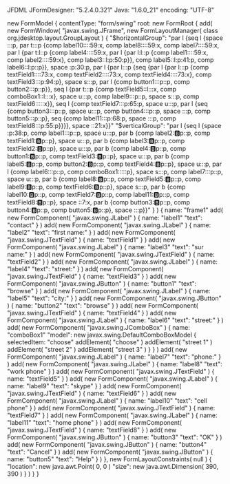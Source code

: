 JFDML JFormDesigner: "5.2.4.0.321" Java: "1.6.0_21" encoding: "UTF-8"

new FormModel {
	contentType: "form/swing"
	root: new FormRoot {
		add( new FormWindow( "javax.swing.JFrame", new FormLayoutManager( class org.jdesktop.layout.GroupLayout ) {
			"$horizontalGroup": "par l {seq l {space :::p, par t:::p {comp label10::::59:x, comp label8::::59:x, comp label7::::59:x, par l {par t:l::p {comp label4::::59:x, par l {par l:l::p {comp label1::::59:x, comp label2::::59:x}, comp label3::l:p:50:p}}, comp label5::l:p:41:p, comp label6::l:p::p}}, space :p:30:p, par l {par l:::p {seq {par l {par l:::p {comp textField1::::73:x, comp textField2::::73:x, comp textField4::::73:x}, comp textField3:::p:94:p}, space s:::p, par l {comp button1:::p::p, comp button2:::p::p}}, seq l {par t:::p {comp textField5::l:::x, comp comboBox1::l:::x}, space u:::p, comp label9:::p::p, space s:::p, comp textField6:::::x}}, seq l {comp textField7:::p:65:p, space u:::p, par l {seq {comp button3:::p::p, space u:::p, comp button4:::p::p, space :::p, comp button5:::p::p}, seq {comp label11:::p:68:p, space :::p, comp textField8:::p:55:p}}}}, space ::21:x}}"
			"$verticalGroup": "par l {seq l {space :p:38:p, comp label1:::p::p, space u:::p, par b {comp label2::b:p::p, comp textField1::b:p::p}, space u:::p, par b {comp label3::b:p::p, comp textField2::b:p::p}, space u:::p, par b {comp label4::b:p::p, comp button1::b:p::p, comp textField3::b:p::p}, space u:::p, par b {comp label5::b:p::p, comp button2::b:p::p, comp textField4::b:p::p}, space u:::p, par l {comp label6:::p::p, comp comboBox1:::::p}, space s:::p, comp label7:::p::p, space u:::p, par b {comp label8::b:p::p, comp textField5::b:p::p, comp label9::b:p::p, comp textField6::b:p::p}, space s:::p, par b {comp label10::b:p::p, comp textField7::b:p::p, comp label11::b:p::p, comp textField8::b:p::p}, space ::7:x, par b {comp button3::b:p::p, comp button4::b:p::p, comp button5::b:p::p}, space :::p}}"
		} ) {
			name: "frame1"
			add( new FormComponent( "javax.swing.JLabel" ) {
				name: "label1"
				"text": "contact"
			} )
			add( new FormComponent( "javax.swing.JLabel" ) {
				name: "label2"
				"text": "first name:"
			} )
			add( new FormComponent( "javax.swing.JTextField" ) {
				name: "textField1"
			} )
			add( new FormComponent( "javax.swing.JLabel" ) {
				name: "label3"
				"text": "sur name:"
			} )
			add( new FormComponent( "javax.swing.JTextField" ) {
				name: "textField2"
			} )
			add( new FormComponent( "javax.swing.JLabel" ) {
				name: "label4"
				"text": "street:"
			} )
			add( new FormComponent( "javax.swing.JTextField" ) {
				name: "textField3"
			} )
			add( new FormComponent( "javax.swing.JButton" ) {
				name: "button1"
				"text": "browse"
			} )
			add( new FormComponent( "javax.swing.JLabel" ) {
				name: "label5"
				"text": "city:"
			} )
			add( new FormComponent( "javax.swing.JButton" ) {
				name: "button2"
				"text": "browse"
			} )
			add( new FormComponent( "javax.swing.JTextField" ) {
				name: "textField4"
			} )
			add( new FormComponent( "javax.swing.JLabel" ) {
				name: "label6"
				"text": "street:"
			} )
			add( new FormComponent( "javax.swing.JComboBox" ) {
				name: "comboBox1"
				"model": new javax.swing.DefaultComboBoxModel {
					selectedItem: "choose"
					addElement( "choose" )
					addElement( "street 1" )
					addElement( "street 2" )
					addElement( "street 3" )
				}
			} )
			add( new FormComponent( "javax.swing.JLabel" ) {
				name: "label7"
				"text": "phone:"
			} )
			add( new FormComponent( "javax.swing.JLabel" ) {
				name: "label8"
				"text": "work phone"
			} )
			add( new FormComponent( "javax.swing.JTextField" ) {
				name: "textField5"
			} )
			add( new FormComponent( "javax.swing.JLabel" ) {
				name: "label9"
				"text": "skype"
			} )
			add( new FormComponent( "javax.swing.JTextField" ) {
				name: "textField6"
			} )
			add( new FormComponent( "javax.swing.JLabel" ) {
				name: "label10"
				"text": "cell phone"
			} )
			add( new FormComponent( "javax.swing.JTextField" ) {
				name: "textField7"
			} )
			add( new FormComponent( "javax.swing.JLabel" ) {
				name: "label11"
				"text": "home phone"
			} )
			add( new FormComponent( "javax.swing.JTextField" ) {
				name: "textField8"
			} )
			add( new FormComponent( "javax.swing.JButton" ) {
				name: "button3"
				"text": "OK"
			} )
			add( new FormComponent( "javax.swing.JButton" ) {
				name: "button4"
				"text": "Cancel"
			} )
			add( new FormComponent( "javax.swing.JButton" ) {
				name: "button5"
				"text": "Help"
			} )
		}, new FormLayoutConstraints( null ) {
			"location": new java.awt.Point( 0, 0 )
			"size": new java.awt.Dimension( 390, 390 )
		} )
	}
}
